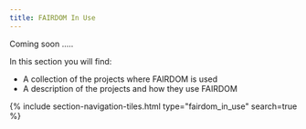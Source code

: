 ```yaml
---
title: FAIRDOM In Use 
---
```


Coming soon .....

In this section you will find:

- A collection of the projects where FAIRDOM is used
- A description of the projects and how they use FAIRDOM

{% include section-navigation-tiles.html type="fairdom_in_use" search=true %}

